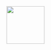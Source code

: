 <div  id="header" align="center">
                         <img src="https://media.giphy.com/media/RbDKaczqWovIugyJmW/giphy.gif" width=100 />
                         </div>
<!--
**kittugit/kittugit** is a ✨ _special_ ✨ repository because its `README.md` (this file) appears on your GitHub profile.

Here are some ideas to get you started:

- 🔭 I’m currently working on ...
- 🌱 I’m currently learning ...
- 👯 I’m looking to collaborate on ...
- 🤔 I’m looking for help with ...
- 💬 Ask me about ...
- 📫 How to reach me: ...
- 😄 Pronouns: ...
- ⚡ Fun fact: ...
-->
